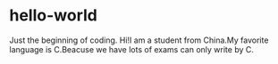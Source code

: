 # hello-world
Just the beginning of coding.
Hi!I am a student from China.My favorite language is C.Beacuse we have lots of exams can only write by C.
